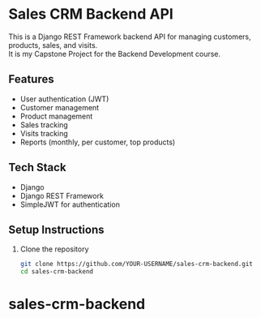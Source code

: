 # Sales CRM Backend API

This is a Django REST Framework backend API for managing customers, products, sales, and visits.  
It is my Capstone Project for the Backend Development course.

## Features
- User authentication (JWT)
- Customer management
- Product management
- Sales tracking
- Visits tracking
- Reports (monthly, per customer, top products)

## Tech Stack
- Django
- Django REST Framework
- SimpleJWT for authentication

## Setup Instructions
1. Clone the repository
   ```bash
   git clone https://github.com/YOUR-USERNAME/sales-crm-backend.git
   cd sales-crm-backend
# sales-crm-backend
